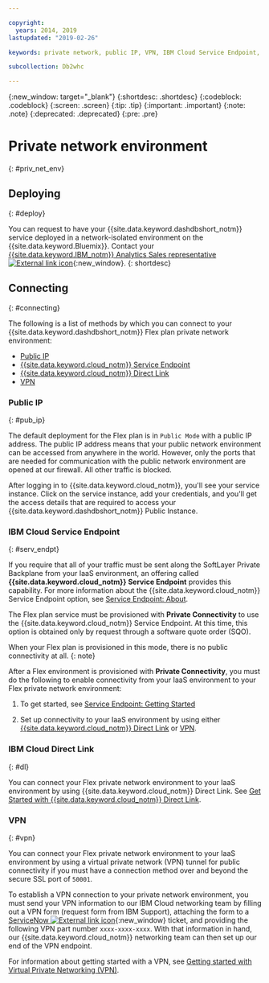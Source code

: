 ```yaml
---

copyright:
  years: 2014, 2019
lastupdated: "2019-02-26"

keywords: private network, public IP, VPN, IBM Cloud Service Endpoint, IBM Cloud Direct Link, Flex

subcollection: Db2whc

---
```


<!-- Attribute definitions --> 
{:new_window: target="_blank"}
{:shortdesc: .shortdesc}
{:codeblock: .codeblock}
{:screen: .screen}
{:tip: .tip}
{:important: .important}
{:note: .note}
{:deprecated: .deprecated}
{:pre: .pre}

# Private network environment
{: #priv_net_env}

## Deploying
{: #deploy}

You can request to have your {{site.data.keyword.dashdbshort_notm}} service deployed in a network-isolated environment on the {{site.data.keyword.Bluemix}}. Contact your [{{site.data.keyword.IBM_notm}} Analytics Sales representative ![External link icon](../../icons/launch-glyph.svg "External link icon")](https://www.ibm.com/connect/ibm/us/en/?lnk=fcw){:new_window}.
{: shortdesc}

## Connecting
{: #connecting}

The following is a list of methods by which you can connect to your {{site.data.keyword.dashdbshort_notm}} Flex plan private network environment:

* [Public IP](#pub_ip)
* [{{site.data.keyword.cloud_notm}} Service Endpoint](#serv_endpt)
* [{{site.data.keyword.cloud_notm}} Direct Link](#dl)
* [VPN](#vpn)
<!-- * [IP Whitelisting](#ip_wl) -->

### Public IP 
{: #pub_ip}

The default deployment for the Flex plan is in `Public Mode` with a public IP address. The public IP address means that your public network environment can be accessed from anywhere in the world. However, only the ports that are needed for communication with the public network environment are opened at our firewall. All other traffic is blocked.

After logging in to {{site.data.keyword.cloud_notm}}, you'll see your service instance. Click on the service instance, add your credentials, and you'll get the access details that are required to access your {{site.data.keyword.dashdbshort_notm}} Public Instance.

### IBM Cloud Service Endpoint
{: #serv_endpt}

If you require that all of your traffic must be sent along the SoftLayer Private Backplane from your IaaS environment, an offering called **{{site.data.keyword.cloud_notm}} Service Endpoint** provides this capability. For more information about the {{site.data.keyword.cloud_notm}} Service Endpoint option, see [Service Endpoint: About](/docs/services/service-endpoint/getting-started.html).

The Flex plan service must be provisioned with **Private Connectivity** to use the {{site.data.keyword.cloud_notm}} Service Endpoint. At this time, this option is obtained only by request through a software quote order (SQO). 

When your Flex plan is provisioned in this mode, there is no public connectivity at all.
{: note} 

After a Flex environment is provisioned with **Private Connectivity**, you must do the following to enable connectivity from your IaaS environment to your Flex private network environment: 

1. To get started, see [Service Endpoint: Getting Started](/docs/services/service-endpoint/enable-servicepoint.html)

2. Set up connectivity to your IaaS environment by using either [{{site.data.keyword.cloud_notm}} Direct Link](#dl) or [VPN](#vpn).

### IBM Cloud Direct Link
{: #dl}

You can connect your Flex private network environment to your IaaS environment by using {{site.data.keyword.cloud_notm}} Direct Link. See [Get Started with {{site.data.keyword.cloud_notm}} Direct Link](/docs/infrastructure/direct-link/getting-started.html).

### VPN
{: #vpn}

You can connect your Flex private network environment to your IaaS environment by using a virtual private network (VPN) tunnel for public connectivity if you must have a connection method over and beyond the secure SSL port of `50001`.

To establish a VPN connection to your private network environment, you must send your VPN information to our IBM Cloud networking team by filling out a VPN form (request form from IBM Support), attaching the form to a [ServiceNow ![External link icon](../../icons/launch-glyph.svg "External link icon")](https://cloud.ibm.com/unifiedsupport/cases/add){:new_window} ticket, and providing the following VPN part number `xxxx-xxxx-xxxx`. With that information in hand, our {{site.data.keyword.cloud_notm}} networking team can then set up our end of the VPN endpoint. <!-- Ben to provide VPN part number -->

For information about getting started with a VPN, see [Getting started with Virtual Private Networking (VPN)](/docs/infrastructure/iaas-vpn/getting-started.html).

<!-- **Gopal's text**:

> For public connectivity, customers can setup a VPN tunnel if they need to use something over and beyond the secure SSL port of `50001` and send VPN information to our Networking team to set up VPN endpoints. This requires filling up a VPN form and attaching it to a Service Now Ticket. Should we attach the form template here? Customers need to order a particular part number for this (VPN part number to be provided by Ben)


Can we use any of this documentation?  [Getting started with Virtual Private Networking (VPN)](/docs/infrastructure/iaas-vpn/getting-started.html). -->



<!-- ### IP Whitelisting
{: #ip_wl}

IP whitelisting gives you the ability to specify which trusted IP addresses are granted access to your private network environment.


**Writer's notes**:
I need step-by-step instructions. -->


